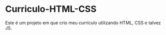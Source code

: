 # Curriculo-HTML-CSS
Este é um projeto em que crio meu currículo utilizando HTML, CSS e talvez JS. 
